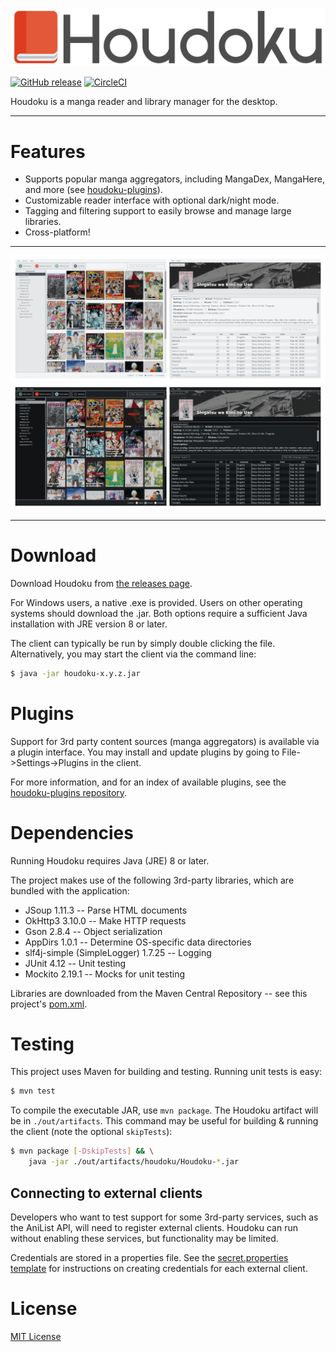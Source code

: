 ![Houdoku Header](/res/houdoku_header.png)

[![GitHub release](https://img.shields.io/github/release/xgi/houdoku.svg)](https://github.com/xgi/houdoku/releases) 
[![CircleCI](https://circleci.com/gh/xgi/houdoku/tree/master.svg?style=svg)](https://circleci.com/gh/xgi/houdoku/tree/master)

Houdoku is a manga reader and library manager for the desktop.

---

# Features

* Supports popular manga aggregators, including MangaDex, MangaHere, and more
(see [houdoku-plugins](https://github.com/xgi/houdoku-plugins)).
* Customizable reader interface with optional dark/night mode.
* Tagging and filtering support to easily browse and manage large libraries.
* Cross-platform!

---

![Screenshots (light)](/res/screenshots_light.png)
![Screenshots (dark)](/res/screenshots_dark.png)

---

# Download

Download Houdoku from [the releases page](https://github.com/xgi/houdoku/releases).

For Windows users, a native .exe is provided. Users on other operating systems should download the
.jar. Both options require a sufficient Java installation with JRE version 8 or later.

The client can typically be run by simply double clicking the file. Alternatively, you may start
the client via the command line:

```bash
$ java -jar houdoku-x.y.z.jar
```

# Plugins

Support for 3rd party content sources (manga aggregators) is available via a plugin interface. You
may install and update plugins by going to File->Settings->Plugins in the client.

For more information, and for an index of available plugins, see the
[houdoku-plugins repository](https://github.com/xgi/houdoku-plugins).

# Dependencies

Running Houdoku requires Java (JRE) 8 or later.

The project makes use of the following 3rd-party libraries, which are bundled with the application:

* JSoup 1.11.3 -- Parse HTML documents
* OkHttp3 3.10.0 -- Make HTTP requests
* Gson 2.8.4 -- Object serialization
* AppDirs 1.0.1 -- Determine OS-specific data directories
* slf4j-simple (SimpleLogger) 1.7.25 -- Logging
* JUnit 4.12 -- Unit testing
* Mockito 2.19.1 -- Mocks for unit testing

Libraries are downloaded from the Maven Central Repository -- see this project's [pom.xml](https://github.com/xgi/houdoku/blob/master/pom.xml).

# Testing

This project uses Maven for building and testing. Running unit tests is easy:

```bash
$ mvn test
```

To compile the executable JAR, use `mvn package`. The Houdoku artifact will be in
`./out/artifacts`. This command may be useful for building & running the client (note the
optional `skipTests`):

```bash
$ mvn package [-DskipTests] && \
    java -jar ./out/artifacts/houdoku/Houdoku-*.jar
```

## Connecting to external clients

Developers who want to test support for some 3rd-party services, such as the AniList API, will need
to register external clients. Houdoku can run without enabling these services, but functionality
may be limited.

Credentials are stored in a properties file. See the
[secret.properties template](https://github.com/xgi/houdoku/blob/master/src/main/resources/secret.properties.template) for instructions on
creating credentials for each external client.

# License

[MIT License](https://github.com/xgi/houdoku/blob/master/LICENSE)

